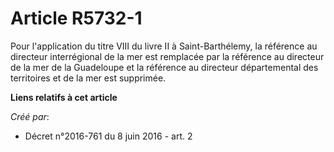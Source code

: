 # Article R5732-1

Pour  l'application du titre VIII du livre II à Saint-Barthélemy, la  référence au directeur interrégional de la mer est
remplacée par la  référence au directeur de la mer de la Guadeloupe et la référence au  directeur départemental des
territoires et de la mer est supprimée.

**Liens relatifs à cet article**

_Créé par_:

  - Décret n°2016-761 du 8 juin 2016 - art. 2
